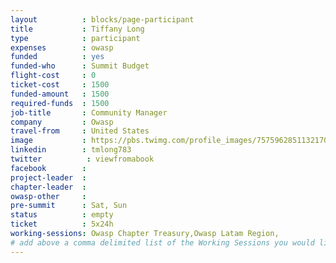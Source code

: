 ```yaml
---
layout          : blocks/page-participant
title           : Tiffany Long
type            : participant
expenses        : owasp
funded          : yes
funded-who      : Summit Budget
flight-cost     : 0
ticket-cost     : 1500
funded-amount   : 1500
required-funds  : 1500
job-title       : Community Manager
company         : Owasp
travel-from     : United States
image           : https://pbs.twimg.com/profile_images/757596285113217024/whpdpXe6_400x400.jpg
linkedin        : tmlong783
twitter          : viewfromabook
facebook        :
project-leader  :
chapter-leader  :
owasp-other     :
pre-summit      : Sat, Sun
status          : empty
ticket          : 5x24h
working-sessions: Owasp Chapter Treasury,Owasp Latam Region, 
# add above a comma delimited list of the Working Sessions you would like to attend (use the session's title)
---
```


<!-- put more details about participant here -->
